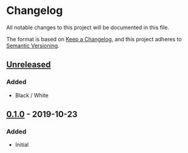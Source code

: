 # Changelog
All notable changes to this project will be documented in this file.

The format is based on [Keep a Changelog](https://keepachangelog.com/en/1.1.0/),
and this project adheres to [Semantic Versioning](https://semver.org/spec/v2.0.0.html).






## [Unreleased]
### Added
- Black / White



## [0.1.0] - 2019-10-23
### Added
- Initial






[Unreleased]: https://github.com/absolunet/brand-guidelines/compare/0.1.0...HEAD
[0.1.0]:      https://github.com/absolunet/brand-guidelines/releases/tag/0.1.0
